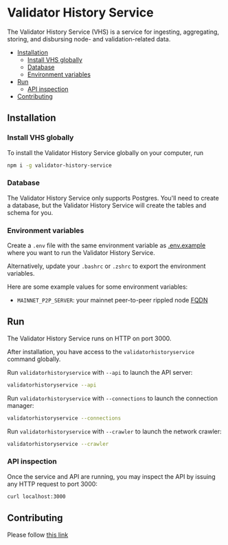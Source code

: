 # Validator History Service <!-- omit in toc -->

The Validator History Service (VHS) is a service for ingesting, aggregating, storing, and disbursing node- and validation-related data.

- [Installation](#installation)
  - [Install VHS globally](#install-vhs-globally)
  - [Database](#database)
  - [Environment variables](#environment-variables)
- [Run](#run)
  - [API inspection](#api-inspection)
- [Contributing](#contributing)

## Installation

### Install VHS globally

To install the Validator History Service globally on your computer, run

```bash
npm i -g validator-history-service
```

### Database

The Validator History Service only supports Postgres. You'll need to create a database, but the Validator History Service will create the tables and schema for you.

### Environment variables

Create a `.env` file with the same environment variable as [.env.example](.env.example) where you want to run the Validator History Service.

Alternatively, update your `.bashrc` or `.zshrc` to export the environment variables.

Here are some example values for some environment variables:

- `MAINNET_P2P_SERVER`: your mainnet peer-to-peer rippled node [FQDN](https://en.wikipedia.org/wiki/Fully_qualified_domain_name)

## Run

The Validator History Service runs on HTTP on port 3000.

After installation, you have access to the `validatorhistoryservice` command globally.

Run `validatorhistoryservice` with `--api` to launch the API server:

```bash
validatorhistoryservice --api
```

Run `validatorhistoryservice` with `--connections` to launch the connection manager:

```bash
validatorhistoryservice --connections
```

Run `validatorhistoryservice` with `--crawler` to launch the network crawler:

```bash
validatorhistoryservice --crawler
```

### API inspection

Once the service and API are running, you may inspect the API by issuing any HTTP request to port 3000:

```bash
curl localhost:3000
```

## Contributing

Please follow [this link](CONTRIBUTING.md)
